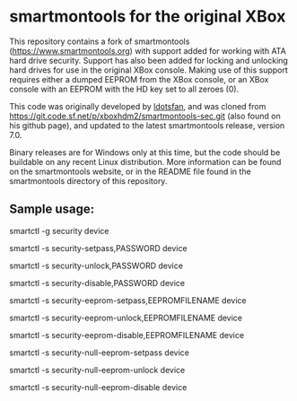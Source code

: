# smartmontools for the original XBox

This repository contains a fork of smartmontools (https://www.smartmontools.org) with support added for working with ATA hard drive security. Support has also been added for locking and unlocking hard drives for use in the original XBox console. Making use of this support requires either a dumped EEPROM from the XBox console, or an XBox console with an EEPROM with the HD key set to all zeroes (0).

This code was originally developed by [ldotsfan](https://github.com/ldotsfan), and was cloned from https://git.code.sf.net/p/xboxhdm2/smartmontools-sec.git (also found on his github page), and updated to the latest smartmontools release, version 7.0.

Binary releases are for Windows only at this time, but the code should be buildable on any recent Linux distribution. More information can be found on the smartmontools website, or in the README file found in the smartmontools directory of this repository.

## Sample usage:

smartctl -g security device

smartctl -s security-setpass,PASSWORD device

smartctl -s security-unlock,PASSWORD device

smartctl -s security-disable,PASSWORD device

smartctl -s security-eeprom-setpass,EEPROMFILENAME device

smartctl -s security-eeprom-unlock,EEPROMFILENAME device

smartctl -s security-eeprom-disable,EEPROMFILENAME device

smartctl -s security-null-eeprom-setpass device

smartctl -s security-null-eeprom-unlock device

smartctl -s security-null-eeprom-disable device
